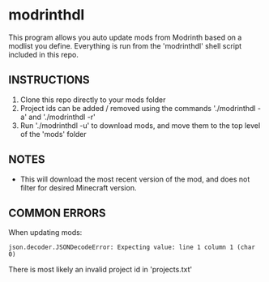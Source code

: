 # modrinthdl
This program allows you auto update mods from Modrinth based on a modlist you define. Everything is run from the 'modrinthdl' shell script included in this repo.

## INSTRUCTIONS

 1. Clone this repo directly to your mods folder
 2. Project ids can be added / removed using the commands './modrinthdl -a' and './modrinthdl -r'
 3. Run './modrinthdl -u' to download mods, and move them to the top level of the 'mods' folder

 ## NOTES 
 
 - This will download the most recent version of the mod, and does not filter for desired Minecraft version.

## COMMON ERRORS
When updating mods:

`json.decoder.JSONDecodeError: Expecting value: line 1 column 1 (char 0)`

There is most likely an invalid project id in 'projects.txt'
